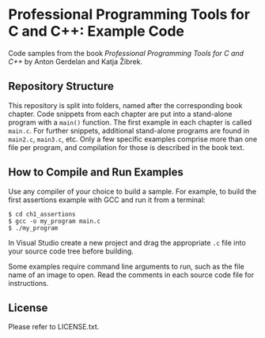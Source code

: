 # Professional Programming Tools for C and C++: Example Code

Code samples from the book *Professional Programming Tools for C and C++* by Anton Gerdelan and Katja Žibrek.

## Repository Structure

This repository is split into folders, named after the corresponding book chapter.
Code snippets from each chapter are put into a stand-alone program with a `main()` function. The first example in each
chapter is called `main.c`. For further snippets, additional stand-alone programs are found in `main2.c`, `main3.c`, etc.
Only a few specific examples comprise more than one file per program, and compilation for those is described in the book text.

## How to Compile and Run Examples

Use any compiler of your choice to build a sample. For example, to build the first assertions example with GCC and run it from a terminal:

```
$ cd ch1_assertions
$ gcc -o my_program main.c
$ ./my_program
```

In Visual Studio create a new project and drag the appropriate `.c` file into your source code tree before building.

Some examples require command line arguments to run, such as the file name of an image to open.
Read the comments in each source code file for instructions.

## License

Please refer to LICENSE.txt.